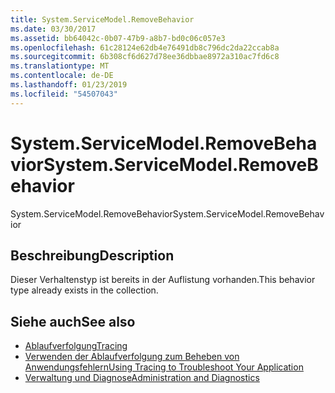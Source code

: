 ```yaml
---
title: System.ServiceModel.RemoveBehavior
ms.date: 03/30/2017
ms.assetid: bb64042c-0b07-47b9-a8b7-bd0c06c057e3
ms.openlocfilehash: 61c28124e62db4e76491db8c796dc2da22ccab8a
ms.sourcegitcommit: 6b308cf6d627d78ee36dbbae8972a310ac7fd6c8
ms.translationtype: MT
ms.contentlocale: de-DE
ms.lasthandoff: 01/23/2019
ms.locfileid: "54507043"
---
```

# <a name="systemservicemodelremovebehavior"></a><span data-ttu-id="b47a4-102">System.ServiceModel.RemoveBehavior</span><span class="sxs-lookup"><span data-stu-id="b47a4-102">System.ServiceModel.RemoveBehavior</span></span>
<span data-ttu-id="b47a4-103">System.ServiceModel.RemoveBehavior</span><span class="sxs-lookup"><span data-stu-id="b47a4-103">System.ServiceModel.RemoveBehavior</span></span>  
  
## <a name="description"></a><span data-ttu-id="b47a4-104">Beschreibung</span><span class="sxs-lookup"><span data-stu-id="b47a4-104">Description</span></span>  
 <span data-ttu-id="b47a4-105">Dieser Verhaltenstyp ist bereits in der Auflistung vorhanden.</span><span class="sxs-lookup"><span data-stu-id="b47a4-105">This behavior type already exists in the collection.</span></span>  
  
## <a name="see-also"></a><span data-ttu-id="b47a4-106">Siehe auch</span><span class="sxs-lookup"><span data-stu-id="b47a4-106">See also</span></span>
- [<span data-ttu-id="b47a4-107">Ablaufverfolgung</span><span class="sxs-lookup"><span data-stu-id="b47a4-107">Tracing</span></span>](../../../../../docs/framework/wcf/diagnostics/tracing/index.md)
- [<span data-ttu-id="b47a4-108">Verwenden der Ablaufverfolgung zum Beheben von Anwendungsfehlern</span><span class="sxs-lookup"><span data-stu-id="b47a4-108">Using Tracing to Troubleshoot Your Application</span></span>](../../../../../docs/framework/wcf/diagnostics/tracing/using-tracing-to-troubleshoot-your-application.md)
- [<span data-ttu-id="b47a4-109">Verwaltung und Diagnose</span><span class="sxs-lookup"><span data-stu-id="b47a4-109">Administration and Diagnostics</span></span>](../../../../../docs/framework/wcf/diagnostics/index.md)
